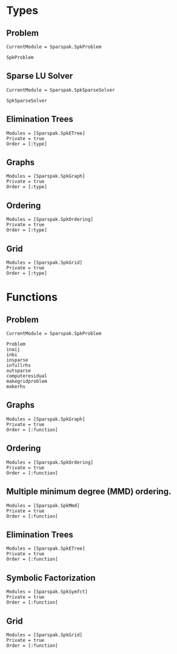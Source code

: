 # Types

## Problem

```@meta
CurrentModule = Sparspak.SpkProblem
```

```@docs
SpkProblem
```

## Sparse LU Solver

```@meta
CurrentModule = Sparspak.SpkSparseSolver
```

```@docs
SpkSparseSolver
```

## Elimination Trees

```@autodocs
Modules = [Sparspak.SpkETree]
Private = true
Order = [:type]
```

## Graphs

```@autodocs
Modules = [Sparspak.SpkGraph]
Private = true
Order = [:type]
```

## Ordering

```@autodocs
Modules = [Sparspak.SpkOrdering]
Private = true
Order = [:type]
```

## Grid

```@autodocs
Modules = [Sparspak.SpkGrid]
Private = true
Order = [:type]
```

# Functions

## Problem

```@meta
CurrentModule = Sparspak.SpkProblem
```

```@autodocs
Problem
inaij
inbi
insparse
infullrhs
outsparse
computeresidual
makegridproblem
makerhs
```

## Graphs

```@autodocs
Modules = [Sparspak.SpkGraph]
Private = true
Order = [:function]
```

## Ordering

```@autodocs
Modules = [Sparspak.SpkOrdering]
Private = true
Order = [:function]
```

## Multiple minimum degree (MMD) ordering.

```@autodocs
Modules = [Sparspak.SpkMmd]
Private = true
Order = [:function]
```

## Elimination Trees

```@autodocs
Modules = [Sparspak.SpkETree]
Private = true
Order = [:function]
```

## Symbolic Factorization

```@autodocs
Modules = [Sparspak.SpkSymfct]
Private = true
Order = [:function]
```

## Grid

```@autodocs
Modules = [Sparspak.SpkGrid]
Private = true
Order = [:function]
```

